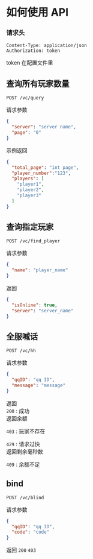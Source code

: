 # 如何使用 API

### 请求头
```text
Content-Type: application/json
Authorization: token
```
token 在配置文件里

## 查询所有玩家数量
````text
POST /vc/query
````
请求参数
```json
{
  "server": "server name",
  "page": "0"
}
```
示例返回
```json
{
  "total_page": "int page",
  "player_number":"123",
  "players": [
    "player1",
    "player2",
    "player3"
  ]
}
```

## 查询指定玩家
````text
POST /vc/find_player
````
请求参数
```json
{
  "name": "player_name"
}
```
返回
```json
{
  "isOnline": true,
  "server": "server_name"
}
```

## 全服喊话
````text
POST /vc/hh
````
请求参数
```json
{
  "qqID": "qq ID",
  "message": "message"
}
```
返回  
```200``` : 成功  
返回余额  

```403``` : 玩家不存在  

```429``` : 请求过快  
返回剩余毫秒数  

```409``` : 余额不足


## bind
````text
POST /vc/blind
````

请求参数
```json
{
  "qqID": "qq ID",
  "code": "code"
}
```
返回
```200```
```403```